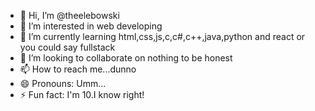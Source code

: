 - 👋 Hi, I’m @theelebowski
- 👀 I’m interested in web developing
- 🌱 I’m currently learning html,css,js,c,c#,c++,java,python and react or you could say fullstack
- 💞️ I’m looking to collaborate on nothing to be honest
- 📫 How to reach me...dunno
- 😄 Pronouns: Umm...
- ⚡ Fun fact: I'm 10.I know right!

<!---
theelebowski/theelebowski is a ✨ special ✨ repository because its `README.md` (this file) appears on your GitHub profile.
You can click the Preview link to take a look at your changes.
--->
